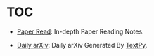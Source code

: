 # TOC

* [Paper Read](./01-Paper%20Read/README.md): In-depth Paper Reading Notes.

* [Daily arXiv](./02-Daily%20arXiv/README.md): Daily arXiv Generated By [TextPy](https://github.com/yezhengmao1/TextPy).
